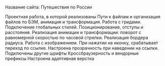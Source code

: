Название сайта: Путешествия по России

Проектная работа, в которой реализованы Пути к файлам и организация файлов по БЭМ, анимация и трансформация. 
Работа с гридами. 
Подключение глобальных стилей. 
Позиционирование, отступы и расстояния.
Реализация анимации и трансформации: поворот с равномерной скоростью по часовой стрелки. 
Реализация бордера радиуса. Работа с изображением.
При нажатии на иконку, срабатывает переход по ссылке. 
Настроена прозрачность при наведении на ссылки.
Подключены другие шрифты
Кроссбраузерность и вендорные префиксы
Настроена адаптивная верстка